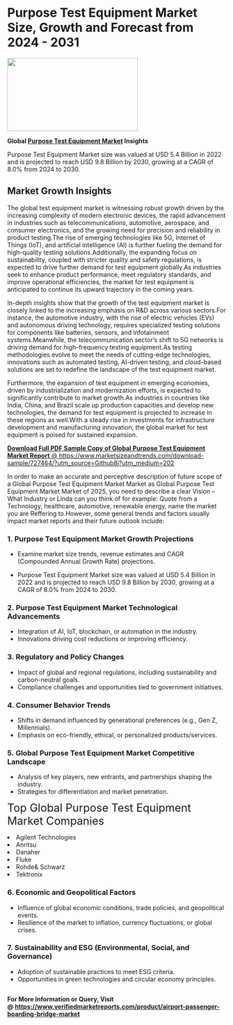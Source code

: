 <H1>Purpose Test Equipment Market Size, Growth and Forecast from 2024 - 2031</H1><img class="aligncenter size-medium wp-image-584254" src="https://thirdeyenews.in/wp-content/uploads/2024/09/Global-Market-Research-300x168.jpeg" alt="" width="300" height="168" /><p><strong>Global&nbsp;<a href="https://www.marketsizeandtrends.com/download-sample/727464/?utm_source=Github8j?utm_medium=202">Purpose Test Equipment Market</a> Insights</strong></p><p>Purpose Test Equipment Market size was valued at USD 5.4 Billion in 2022 and is projected to reach USD 9.8 Billion by 2030, growing at a CAGR of 8.0% from 2024 to 2030.</p><p><h2>Market Growth Insights</h2> <p>The global test equipment market is witnessing robust growth driven by the increasing complexity of modern electronic devices, the rapid advancement in industries such as telecommunications, automotive, aerospace, and consumer electronics, and the growing need for precision and reliability in product testing.The rise of emerging technologies like 5G, Internet of Things (IoT), and artificial intelligence (AI) is further fueling the demand for high-quality testing solutions.Additionally, the expanding focus on sustainability, coupled with stricter quality and safety regulations, is expected to drive further demand for test equipment globally.As industries seek to enhance product performance, meet regulatory standards, and improve operational efficiencies, the market for test equipment is anticipated to continue its upward trajectory in the coming years.</p> <p><a href="#"></a></p> <p>In-depth insights show that the growth of the test equipment market is closely linked to the increasing emphasis on R&D across various sectors.For instance, the automotive industry, with the rise of electric vehicles (EVs) and autonomous driving technology, requires specialized testing solutions for components like batteries, sensors, and infotainment systems.Meanwhile, the telecommunication sector’s shift to 5G networks is driving demand for high-frequency testing equipment.As testing methodologies evolve to meet the needs of cutting-edge technologies, innovations such as automated testing, AI-driven testing, and cloud-based solutions are set to redefine the landscape of the test equipment market.</p> <p>Furthermore, the expansion of test equipment in emerging economies, driven by industrialization and modernization efforts, is expected to significantly contribute to market growth.As industries in countries like India, China, and Brazil scale up production capacities and develop new technologies, the demand for test equipment is projected to increase in these regions as well.With a steady rise in investments for infrastructure development and manufacturing innovation, the global market for test equipment is poised for sustained expansion.</p> <p><a href="#"></p><p><span class=""><strong>Download Full PDF Sample Copy of Global Purpose Test Equipment Market Report</strong> @ <a href="https://www.marketsizeandtrends.com/download-sample/727464/?utm_source=Github8j?utm_medium=202" target="_blank">https://www.marketsizeandtrends.com/download-sample/727464/?utm_source=Github8j?utm_medium=202</a></span></p><p>In order to make an accurate and perceptive description of future scope of a Global&nbsp;Purpose Test Equipment Market Market as Global&nbsp;Purpose Test Equipment Market Market of 2025, you need to describe a clear Vision &ndash; What Industry or Linda can you think of for example: Quote from a Technology, healthcare, automotive, renewable energy, name the market you are Reffering to.However, some general trends and factors usually impact market reports and their future outlook include:</p><h3>1.&nbsp;<strong>Purpose Test Equipment Market Growth Projections</strong></h3><ul><li>Examine market size trends, revenue estimates and CAGR (Compounded Annual Growth Rate) projections.</li><li><p>Purpose Test Equipment Market size was valued at USD 5.4 Billion in 2022 and is projected to reach USD 9.8 Billion by 2030, growing at a CAGR of 8.0% from 2024 to 2030.</p></li></ul><h3>2.&nbsp;<strong>Purpose Test Equipment Market Technological Advancements</strong></h3><ul><li>Integration of AI, IoT, blockchain, or automation in the industry.</li><li>Innovations driving cost reductions or improving efficiency.</li></ul><h3>3.&nbsp;<strong>Regulatory and Policy Changes</strong></h3><ul><li>Impact of global and regional regulations, including sustainability and carbon-neutral goals.</li><li>Compliance challenges and opportunities tied to government initiatives.</li></ul><h3>4.&nbsp;<strong>Consumer Behavior Trends</strong></h3><ul><li>Shifts in demand influenced by generational preferences (e.g., Gen Z, Millennials).</li><li>Emphasis on eco-friendly, ethical, or personalized products/services.</li></ul><h3>5.&nbsp;<strong>Global Purpose Test Equipment Market Competitive Landscape</strong></h3><ul><li>Analysis of key players, new entrants, and partnerships shaping the industry.</li><li>Strategies for differentiation and market penetration.</li></ul><p data-pm-slice="1 1 []"><span style="color: inherit; font-family: inherit; font-size: 25px;">Top Global Purpose Test Equipment Market Companies</span></p><div class="" data-test-id=""><p><li>Agilent Technologies</li><li> Anritsu</li><li> Danaher</li><li> Fluke</li><li> Rohde& Schwarz</li><li> Tektronix</li></p></div><h3>6.&nbsp;<strong>Economic and Geopolitical Factors</strong></h3><ul><li>Influence of global economic conditions, trade policies, and geopolitical events.</li><li>Resilience of the market to inflation, currency fluctuations, or global crises.</li></ul><h3>7.&nbsp;<strong>Sustainability and ESG (Environmental, Social, and Governance)</strong></h3><ul><li>Adoption of sustainable practices to meet ESG criteria.</li><li>Opportunities in green technologies and circular economy principles.</li></ul><h2><strong style="font-size: 14px;">For More Information or Query, Visit @&nbsp;</strong><a style="background-color: #ffffff; font-size: 14px;" href="https://www.marketsizeandtrends.com/report/purpose-test-equipment-market/" target="_blank">https://www.verifiedmarketreports.com/product/airport-passenger-boarding-bridge-market</a></h2>